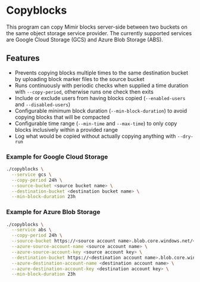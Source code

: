 # Copyblocks

This program can copy Mimir blocks server-side between two buckets on the same object storage service provider.
The currently supported services are Google Cloud Storage (GCS) and Azure Blob Storage (ABS).

## Features

- Prevents copying blocks multiple times to the same destination bucket by uploading block marker files to the source bucket
- Runs continuously with periodic checks when supplied a time duration with `--copy-period`, otherwise runs one check then exits
- Include or exclude users from having blocks copied (`--enabled-users` and `--disabled-users`)
- Configurable minimum block duration (`--min-block-duration`) to avoid copying blocks that will be compacted
- Configurable time range (`--min-time` and `--max-time`) to only copy blocks inclusively within a provided range
- Log what would be copied without actually copying anything with `--dry-run`

### Example for Google Cloud Storage

```bash
./copyblocks \
  --service gcs \
  --copy-period 24h \
  --source-bucket <source bucket name> \
  --destination-bucket <destination bucket name> \
  --min-block-duration 23h
```

### Example for Azure Blob Storage

```bash
./copyblocks \
  --service abs \
  --copy-period 24h \
  --source-bucket https://<source account name>.blob.core.windows.net/<source bucket name> \
  --azure-source-account-name <source account name> \
  --azure-source-account-key <source account key> \
  --destination-bucket https://<destination account name>.blob.core.windows.net/<destination bucket name> \
  --azure-destination-account-name <destination account name> \
  --azure-destination-account-key <destination account key> \
  --min-block-duration 23h
```
